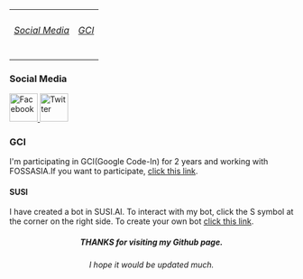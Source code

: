 <html>
<body>
<table border="0">
<tr>
<th>
<a href="#1"><h6>Social Media</h6></a>
</th>
<th>
<a href="#2"><h6>GCI</h6></a>
</th>
</tr>
</table>
<h3 id="#1">Social Media</h3>
<a target="_balnk" href="https://www.facebook.com/rasagnath.reddy">
<img alt="Facebook" src="http://chittagongit.com//images/facebook-logo-icon/facebook-logo-icon-5.jpg" width="50px" height="50px">
</a>
<a target="_balnk" href="https://twitter.com/rasagnathreddy">
<img alt="Twitter" src="https://i2.wp.com/indusdictum.com/wp-content/uploads/2017/08/twitter-logo-4.png?ssl=1" width="50px" height="50px">
</a>
  <h3 id="#2">GCI</h3>
  <p>
    I'm participating in GCI(Google Code-In) for 2 years and working with FOSSASIA.If you want to participate, <a target="_blank" href="https://codein.withgoogle.com/">click this link</a>.
  </p>
  <h4>SUSI</h4>
  <p>I have created a bot in SUSI.AI. To interact with my bot, click the S symbol at the corner on the right side. To create your own bot <a target="_balnk" href="https://skills.susi.ai/">click this link</a>.</p>
  <script type="text/javascript" id="susi-bot-script" data-userid="1204bb7ded2af750cc97a119d9175867" data-group="Social" data-language="en" data-skill="Sumthing" src="https://skills.susi.ai/susi-chatbot.js" >
</script>
  <center>
  <h5>THANKS for visiting my Github page.</h5>
  <h6>I hope it would be updated much.</h6>
</center>
</body>
</html>
